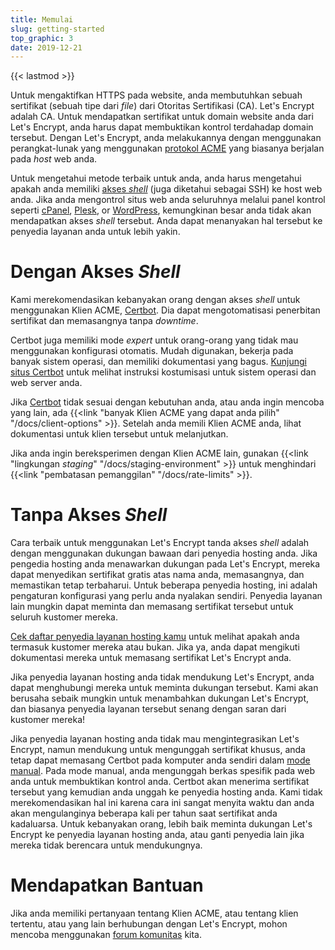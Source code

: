 ```yaml
---
title: Memulai
slug: getting-started
top_graphic: 3
date: 2019-12-21
---
```


{{< lastmod >}}

Untuk mengaktifkan HTTPS pada website, anda membutuhkan sebuah sertifikat (sebuah tipe dari *file*)
dari Otoritas Sertifikasi (CA). Let's Encrypt adalah CA. Untuk mendapatkan sertifikat untuk domain
website anda dari Let's Encrypt, anda harus dapat membuktikan kontrol terdahadap domain
tersebut. Dengan Let's Encrypt, anda melakukannya dengan menggunakan perangkat-lunak yang menggunakan
[protokol ACME](https://ietf-wg-acme.github.io/acme/) yang biasanya berjalan pada *host* web anda.

Untuk mengetahui metode terbaik untuk anda, anda harus mengetahui apakah anda memiliki
[akses *shell*](https://en.wikipedia.org/wiki/Shell_account) (juga diketahui sebagai SSH)
ke host web anda. Jika anda mengontrol situs web anda seluruhnya melalui panel kontrol
seperti [cPanel](https://cpanel.net/), [Plesk](https://www.plesk.com/), or
[WordPress](https://wordpress.org/), kemungkinan besar anda tidak akan mendapatkan
akses *shell* tersebut. Anda dapat menanyakan hal tersebut ke penyedia layanan anda
untuk lebih yakin.

# Dengan Akses *Shell*
Kami merekomendasikan kebanyakan orang dengan akses *shell* untuk menggunakan Klien ACME,
[Certbot]. Dia dapat mengotomatisasi penerbitan sertifikat dan memasangnya tanpa *downtime*.

Certbot juga memiliki mode *expert* untuk orang-orang yang tidak mau menggunakan
konfigurasi otomatis. Mudah digunakan, bekerja pada banyak sistem operasi, 
dan memiliki dokumentasi yang bagus. [Kunjungi situs Certbot][Certbot] untuk melihat
instruksi kostumisasi untuk sistem operasi dan web server anda.

Jika [Certbot] tidak sesuai dengan kebutuhan anda, atau anda ingin mencoba yang lain,
ada {{<link "banyak Klien ACME yang dapat anda pilih" "/docs/client-options" >}}. Setelah anda
memili Klien ACME anda, lihat dokumentasi untuk klien tersebut untuk melanjutkan.

Jika anda ingin bereksperimen dengan Klien ACME lain, gunakan {{<link "lingkungan *staging*" "/docs/staging-environment" >}}
untuk menghindari {{<link "pembatasan pemanggilan" "/docs/rate-limits" >}}.

[Certbot]: https://certbot.eff.org/  "Certbot"

# Tanpa Akses *Shell*

Cara terbaik untuk menggunakan Let's Encrypt tanda akses *shell* adalah dengan
menggunakan dukungan bawaan dari penyedia hosting anda. Jika pengedia hosting anda
menawarkan dukungan pada Let's Encrypt, mereka dapat menyedikan sertifikat gratis
atas nama anda, memasangnya, dan memastikan tetap terbaharui. Untuk beberapa
penyedia hosting, ini adalah pengaturan konfigurasi yang perlu anda nyalakan sendiri.
Penyedia layanan lain mungkin dapat meminta dan memasang sertifikat tersebut untuk
seluruh kustomer mereka.

[Cek daftar penyedia layanan hosting kamu](https://community.letsencrypt.org/t/web-hosting-who-support-lets-encrypt/6920)
untuk melihat apakah anda termasuk kustomer mereka atau bukan. Jika ya, anda dapat
mengikuti dokumentasi mereka untuk memasang sertifikat Let's Encrypt anda.

Jika penyedia layanan hosting anda tidak mendukung Let's Encrypt, anda dapat
menghubungi mereka untuk meminta dukungan tersebut. Kami akan berusaha sebaik mungkin
untuk menambahkan dukungan Let's Encrypt, dan biasanya penyedia layanan tersebut
senang dengan saran dari kustomer mereka!

Jika penyedia layanan hosting anda tidak mau mengintegrasikan Let's Encrypt, namun
mendukung untuk mengunggah sertifikat khusus, anda tetap dapat memasang Certbot
pada komputer anda sendiri dalam [mode manual](https://certbot.eff.org/docs/using.html#manual).
Pada mode manual, anda mengunggah berkas spesifik pada web anda untuk membuktikan kontrol
anda. Certbot akan menerima sertifikat tersebut yang kemudian anda unggah ke penyedia
hosting anda. Kami tidak merekomendasikan hal ini karena cara ini sangat menyita waktu
dan anda akan mengulanginya beberapa kali per tahun saat sertifikat anda kadaluarsa.
Untuk kebanyakan orang, lebih baik meminta dukungan Let's Encrypt ke penyedia
layanan hosting anda, atau ganti penyedia lain jika mereka tidak berencara untuk
mendukungnya.

# Mendapatkan Bantuan
Jika anda memiliki pertanyaan tentang Klien ACME, atau tentang klien tertentu, atau
yang lain berhubungan dengan Let's Encrypt, mohon mencoba menggunakan [forum komunitas](https://community.letsencrypt.org/)
kita.
